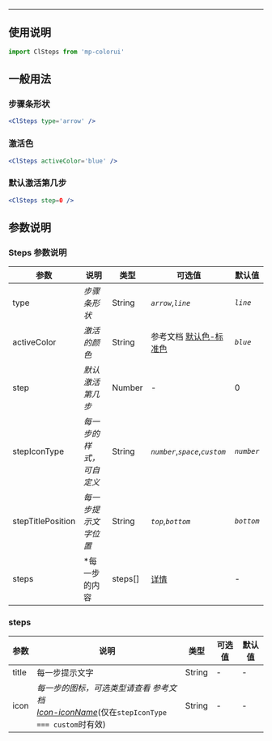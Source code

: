 ****

## 使用说明

```js
import ClSteps from 'mp-colorui'
```



## 一般用法



### 步骤条形状

```jsx
<ClSteps type='arrow' />
```

### 激活色

```jsx
<ClSteps activeColor='blue' />
```

### 默认激活第几步

```jsx
<ClSteps step=0 />
```





## 参数说明

### Steps 参数说明

| 参数              | 说明                     | 类型    | 可选值                                                       | 默认值     |
| ----------------- | ------------------------ | ------- | ------------------------------------------------------------ | ---------- |
| type              | *步骤条形状*             | String  | *`arrow`*,*`line`*                                           | *`line`*   |
| activeColor       | *激活的颜色*             | String  | 参考文档 [默认色-标准色](/home/color?id=标准色) | *`blue`*   |
| step              | *默认激活第几步*         | Number  | -                                                            | 0          |
| stepIconType      | *每一步的样式，可自定义* | String  | *`number`*,*`space`*,*`custom`*                              | *`number`* |
| stepTitlePosition | *每一步提示文字位置*     | String  | *`top`*,*`bottom`*                                           | *`bottom`* |
| steps             | *每一步的内容            | steps[] | [详情](/view/steps?id=steps)                                 | -          |

### steps

| 参数  | 说明                                                         | 类型   | 可选值 | 默认值 |
| ----- | ------------------------------------------------------------ | ------ | ------ | ------ |
| title | 每一步提示文字                                               | String | -      | -      |
| icon  | *每一步的图标，可选类型请查看 参考文档 <br />[Icon-iconName](/base/icon?id=iconname)*(仅在`stepIconType === custom`时有效) | String | -      | -      |

